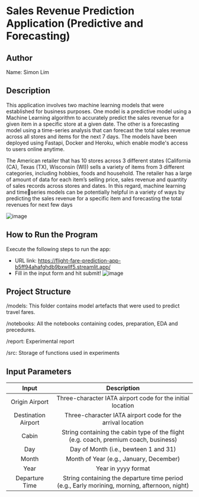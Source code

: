 # Sales Revenue Prediction Application (Predictive and Forecasting)

## Author
Name: Simon Lim

## Description
This application involves two machine learning models that were established for business purposes.
One model is a predictive model using a Machine Learning algorithm to accurately predict the sales revenue for a given item in a specific store at a given date.
The other is a forecasting model using a time-series analysis that can forecast the total sales revenue across all stores and items for the next 7 days.
The models have been deployed using Fastapi, Docker and Heroku, which enable modle's access to users online anytime. 

The American retailer that has 10 stores across 3 different states (California (CA), Texas (TX), 
Wisconsin (WI)) sells a variety of items from 3 different categories, including hobbies, foods and 
household. The retailer has a large of amount of data for each item’s selling price, sales revenue 
and quantity of sales records across stores and dates. In this regard, machine learning and timeseries models can be potentially helpful in a variety of ways by predicting the sales revenue for a 
specific item and forecasting the total revenues for next few days

![image](https://github.com/SimonLim03/Sales-Revenue-Prediction-App/assets/150989115/02d39b0d-4080-41c4-afea-ac6e15b2998e)


## How to Run the Program
Execute the following steps to run the app:
- URL link: https://flight-fare-prediction-app-b5ff94ahafghdb9bxwllf5.streamlit.app/
- Fill in the input form and hit submit!
![image](https://github.com/SimonLim03/Flight-Fare-Prediction-App/assets/150989115/fd3c49b7-088a-4dba-846a-038d784f1ae5)


## Project Structure
<p>
/models: This folder contains model artefacts that were used to predict travel fares.
</p>

<p>
/notebooks: All the notebooks containing codes, preparation, EDA and precedures. 
</p>

<p>
/report: Experimental report
</p>

<p>
/src: Storage of functions used in experiments
</p>

## Input Parameters

| Input | Description | 
|:------------:|:------------:|
| Origin Airport | Three-character IATA airport code for the initial location | 
| Destination Airport | Three-character IATA airport code for the arrival location | 
| Cabin | String containing the cabin type of the flight (e.g. coach, premium coach, business) |
| Day | Day of Month (i.e., bewteen 1 and 31) |
| Month | Month of Year (e.g., January, December) | 
| Year | Year in yyyy format | Andrew Fuller |
| Departure Time | String containing the departure time period (e.g., Early morining, morning, afternoon, night) | 
